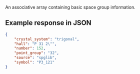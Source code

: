 An associative array containing basic space group information.















































## Example response in JSON

```json
{
    "crystal_system": "trigonal",
    "hall": "P 31 2\"",
    "number": 152,
    "point_group": "32",
    "source": "spglib",
    "symbol": "P3_121"
}
```

